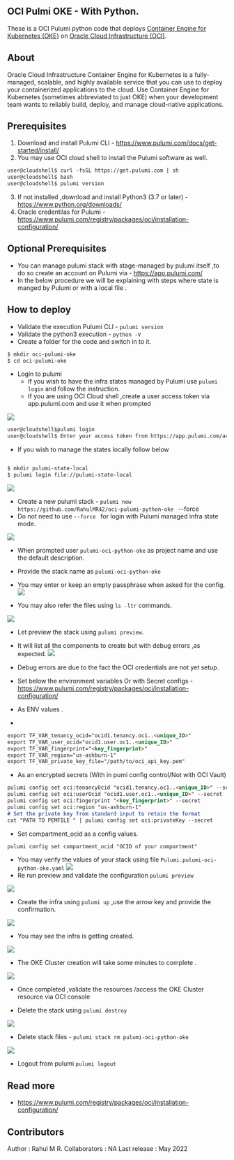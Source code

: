 OCI Pulmi OKE - With Python.
------

These is a OCI Pulumi python code  that deploys [Container Engine for Kubernetes (OKE)](https://docs.oracle.com/en-us/iaas/Content/ContEng/home.htm) on [Oracle Cloud Infrastructure (OCI)](https://cloud.oracle.com/en_US/cloud-infrastructure).

## About
Oracle Cloud Infrastructure Container Engine for Kubernetes is a fully-managed, scalable, and highly available service that you can use to deploy your containerized applications to the cloud. Use Container Engine for Kubernetes (sometimes abbreviated to just OKE) when your development team wants to reliably build, deploy, and manage cloud-native applications.

## Prerequisites 
1. Download and install Pulumi CLI - https://www.pulumi.com/docs/get-started/install/
2. You may use OCI cloud shell to install the Pulumi software as well.
```markdown : 
user@cloudshell$ curl -fsSL https://get.pulumi.com | sh
user@cloudshell$ bash
user@cloudshell$ pulumi version 
```
3. If not installed ,download and install Python3 (3.7 or later) - https://www.python.org/downloads/ 
4. Oracle credentilas for Pulumi - https://www.pulumi.com/registry/packages/oci/installation-configuration/ 

## Optional Prerequisites 

- You can manage pulumi stack with stage-managed by pulumi itself ,to do so create an account on Pulumi via - https://app.pulumi.com/ 
- In the below procedure we will be explaining with steps where state is manged by Pulumi or with a local file .

## How to deploy

- Validate the execution Pulumi CLI - `pulumi version`
- Validate the python3 execution - `python -V`
- Create a folder for the code and switch in to it.
```markdown
$ mkdir oci-pulumi-oke
$ cd oci-pulumi-oke
```
- Login to pulumi 
  - If you wish to have the infra states  managed by Pulumi use `pulumi login` and follow the instruction.
  - If you are using OCI Cloud shell ,create a user access token via app.pulumi.com and use it when prompted

![](images/personal_access_token.png)
```markdown
user@cloudshell$pulumi login
user@cloudshell$ Enter your access token from https://app.pulumi.com/account/tokens : XXXXX
```

  - If you wish to manage the states locally follow below 
```markdown

$ mkdir pulumi-state-local
$ pulumi login file://pulumi-state-local
```

![](images/pulumi_local.png)

- Create a new pulumi stack - `pulumi new https://github.com/RahulMR42/oci-pulumi-python-oke ` --force 
- Do not need to use `--force ` for login with Pulumi managed infra state mode.

![](images/pulumi_new_with_url.png)

- When prompted user `pulumi-oci-python-oke` as project name and use the default description.
- Provide the stack name as `pulumi-oci-python-oke`
- You may enter or keep an empty passphrase when asked for the config.
![](images/pulumi_new_final.png)

- You may also refer the files using `ls -ltr` commands.

![](images/pulumi_files.png)

- Let preview the stack using `pulumi preview`.
- It will list all the components to create but with  debug errors ,as expected.
![](images/pulumi_create_progress.png)

- Debug errors are due to the fact the OCI credentials are not yet setup.
- Set below   the environment variables Or with Secret configs - https://www.pulumi.com/registry/packages/oci/installation-configuration/ 

- As ENV values .
- 
```markdown
export TF_VAR_tenancy_ocid="ocid1.tenancy.oc1..<unique_ID>"
export TF_VAR_user_ocid="ocid1.user.oc1..<unique_ID>"
export TF_VAR_fingerprint="<key_fingerprint>"
export TF_VAR_region="us-ashburn-1"
export TF_VAR_private_key_file="/path/to/oci_api_key.pem"
```

- As an encrypted secrets (With in pumi config control/Not with OCI Vault)

```markdown
pulumi config set oci:tenancyOcid "ocid1.tenancy.oc1..<unique_ID>" --secret
pulumi config set oci:userOcid "ocid1.user.oc1..<unique_ID>" --secret
pulumi config set oci:fingerprint "<key_fingerprint>" --secret
pulumi config set oci:region "us-ashburn-1"
# Set the private key from standard input to retain the format
cat "PATH TO PEMFILE " | pulumi config set oci:privateKey --secret
```

- Set compartment_ocid as a config values.
```markdown
pulumi config set compartment_ocid "OCID of your compartment"
```
- You may verify the values of your stack using file `Pulumi.pulumi-oci-python-oke.yaml`
![](images/pulumi_config_yaml.png)
- Re run preview and validate the configuration `pulumi preview`

![](images/pulumi_preview.png)

- Create the infra using `pulumi up` ,use the arrow key and provide the confirmation.

![](images/pulumi_up_confirmation.png)

- You may see the infra is getting created.

![](images/pulumi_confirmation_yes.png)

- The OKE Cluster creation will take some minutes to complete .

![](images/pulumi_completed.png)

- Once completed ,validate the resources /access the OKE Cluster resource via OCI console

- Delete the stack using `pulumi destroy `

![](images/pulumi_destroy.png)

- Delete stack files - `pulumi stack rm pulumi-oci-python-oke`

![](images/pulumi_stack_rm.png)

- Logout from pulumi `pulumi logout`

## Read more 

- https://www.pulumi.com/registry/packages/oci/installation-configuration/ 

## Contributors
Author : Rahul M R.
Collaborators : NA
Last release : May 2022








